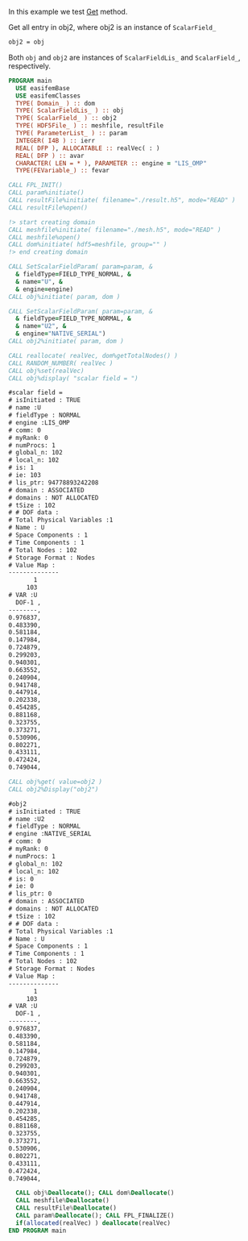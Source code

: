 In this example we test [Get](./Get.md) method.

Get all entry in obj2, where obj2 is an instance of `ScalarField_`

```txt
obj2 = obj
```

Both `obj` and `obj2` are instances of `ScalarFieldLis_` and `ScalarField_`, respectively.

```fortran
PROGRAM main
  USE easifemBase
  USE easifemClasses
  TYPE( Domain_ ) :: dom
  TYPE( ScalarFieldLis_ ) :: obj
  TYPE( ScalarField_ ) :: obj2
  TYPE( HDF5File_ ) :: meshfile, resultFile
  TYPE( ParameterList_ ) :: param
  INTEGER( I4B ) :: ierr
  REAL( DFP ), ALLOCATABLE :: realVec( : )
  REAL( DFP ) :: avar
  CHARACTER( LEN = * ), PARAMETER :: engine = "LIS_OMP"
  TYPE(FEVariable_) :: fevar
```

```fortran title="Open file for import"
CALL FPL_INIT()
CALL param%initiate()
CALL resultFile%initiate( filename="./result.h5", mode="READ" )
CALL resultFile%open()
```

```fortran title="read domain"
!> start creating domain
CALL meshfile%initiate( filename="./mesh.h5", mode="READ" )
CALL meshfile%open()
CALL dom%initiate( hdf5=meshfile, group="" )
!> end creating domain
```

```fortran title="initiate scalar field"
CALL SetScalarFieldParam( param=param, &
  & fieldType=FIELD_TYPE_NORMAL, &
  & name="U", &
  & engine=engine)
CALL obj%initiate( param, dom )
```

```fortran title="initiate scalar field"
CALL SetScalarFieldParam( param=param, &
  & fieldType=FIELD_TYPE_NORMAL, &
  & name="U2", &
  & engine="NATIVE_SERIAL")
CALL obj2%initiate( param, dom )
```

```fortran title="setting all values using vector"
CALL reallocate( realVec, dom%getTotalNodes() )
CALL RANDOM_NUMBER( realVec )
CALL obj%set(realVec)
CALL obj%display( "scalar field = ")
```

```txt title="results"
#scalar field =
# isInitiated : TRUE
# name :U
# fieldType : NORMAL
# engine :LIS_OMP
# comm: 0
# myRank: 0
# numProcs: 1
# global_n: 102
# local_n: 102
# is: 1
# ie: 103
# lis_ptr: 94778893242208
# domain : ASSOCIATED
# domains : NOT ALLOCATED
# tSize : 102
# # DOF data :
# Total Physical Variables :1
# Name : U
# Space Components : 1
# Time Components : 1
# Total Nodes : 102
# Storage Format : Nodes
# Value Map : 
--------------
       1      
     103      
# VAR :U
  DOF-1 ,   
--------,   
0.976837,   
0.483390,   
0.581184,   
0.147984,   
0.724879,   
0.299203,   
0.940301,   
0.663552,   
0.240904,   
0.941748,   
0.447914,   
0.202338,   
0.454285,   
0.881168,   
0.323755,   
0.373271,   
0.530906,   
0.802271,   
0.433111,   
0.472424,   
0.749044,
```

```fortran title="Get multiple entries"
CALL obj%get( value=obj2 )
CALL obj2%Display("obj2")
```

```txt title="results"
#obj2
# isInitiated : TRUE
# name :U2
# fieldType : NORMAL
# engine :NATIVE_SERIAL
# comm: 0
# myRank: 0
# numProcs: 1
# global_n: 102
# local_n: 102
# is: 0
# ie: 0
# lis_ptr: 0
# domain : ASSOCIATED
# domains : NOT ALLOCATED
# tSize : 102
# # DOF data :
# Total Physical Variables :1
# Name : U
# Space Components : 1
# Time Components : 1
# Total Nodes : 102
# Storage Format : Nodes
# Value Map : 
--------------
       1      
     103      
# VAR :U
  DOF-1 ,   
--------,   
0.976837,   
0.483390,   
0.581184,   
0.147984,   
0.724879,   
0.299203,   
0.940301,   
0.663552,   
0.240904,   
0.941748,   
0.447914,   
0.202338,   
0.454285,   
0.881168,   
0.323755,   
0.373271,   
0.530906,   
0.802271,   
0.433111,   
0.472424,   
0.749044,
```

```fortran title="Cleanup"
  CALL obj%Deallocate(); CALL dom%Deallocate()
  CALL meshfile%Deallocate()
  CALL resultFile%Deallocate()
  CALL param%Deallocate(); CALL FPL_FINALIZE()
  if(allocated(realVec) ) deallocate(realVec)
END PROGRAM main
```
